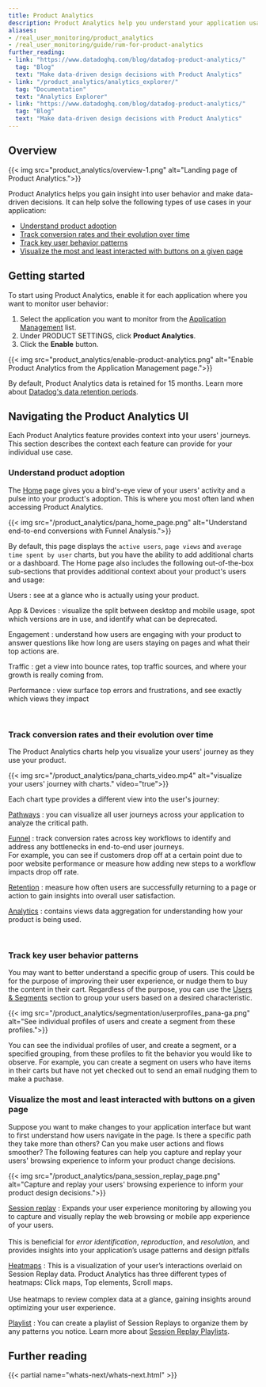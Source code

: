 ```yaml
---
title: Product Analytics
description: Product Analytics help you understand your application usage at a glance.
aliases:
- /real_user_monitoring/product_analytics
- /real_user_monitoring/guide/rum-for-product-analytics
further_reading:
- link: "https://www.datadoghq.com/blog/datadog-product-analytics/"
  tag: "Blog"
  text: "Make data-driven design decisions with Product Analytics"
- link: "/product_analytics/analytics_explorer/"
  tag: "Documentation"
  text: "Analytics Explorer"
- link: "https://www.datadoghq.com/blog/datadog-product-analytics/"
  tag: "Blog"
  text: "Make data-driven design decisions with Product Analytics"
---
```


## Overview

{{< img src="product_analytics/overview-1.png" alt="Landing page of Product Analytics.">}}

Product Analytics helps you gain insight into user behavior and make data-driven decisions. It can help solve the following types of use cases in your application:

- [Understand product adoption](#understand-product-adoption)
- [Track conversion rates and their evolution over time](#track-conversion-rates-and-their-evolution-over-time)
- [Track key user behavior patterns](#track-key-user-behavior-patterns)
- [Visualize the most and least interacted with buttons on a given page](#visualize-the-most-and-least-interacted-with-buttons-on-a-given-page)

## Getting started

To start using Product Analytics, enable it for each application where you want to monitor user behavior:

1. Select the application you want to monitor from the [Application Management][9] list.
2. Under PRODUCT SETTINGS, click **Product Analytics**.
3. Click the **Enable** button.

{{< img src="product_analytics/enable-product-analytics.png" alt="Enable Product Analytics from the Application Management page.">}}

By default, Product Analytics data is retained for 15 months. Learn more about [Datadog's data retention periods][1].

## Navigating the Product Analytics UI
Each Product Analytics feature provides context into your users' journeys. This section describes the context each feature can provide for your individual use case.

### Understand product adoption
The [Home][3] page gives you a bird's-eye view of your users' activity and a pulse into your product's adoption. This is where you most often land when accessing Product Analytics.

{{< img src="/product_analytics/pana_home_page.png" alt="Understand end-to-end conversions with Funnel Analysis.">}}

By default, this page displays the `active users`, `page views` and `average time spent by user` charts, but you have the ability to add additional charts or a dashboard. The Home page also includes the following out-of-the-box sub-sections that provides additional context about your product's users and usage:

Users
: see at a glance who is actually using your product.

App & Devices
: visualize the split between desktop and mobile usage, spot which versions are in use, and identify what can be deprecated.

Engagement
: understand how users are engaging with your product to answer questions like how long are users staying on pages and what their top actions are. 

Traffic
: get a view into bounce rates, top traffic sources, and where your growth is really coming from.

Performance
: view surface top errors and frustrations, and see exactly which views they impact

<br>


### Track conversion rates and their evolution over time
The Product Analytics charts help you visualize your users' journey as they use your product.

{{< img src="/product_analytics/pana_charts_video.mp4" alt="visualize your users' journey with charts." video="true">}}

Each chart type provides a different view into the user's journey:

[Pathways][5]
: you can visualize all user journeys across your application to analyze the critical path.

[Funnel][4]
: track conversion rates across key workflows to identify and address any bottlenecks in end-to-end user journeys. <br> For example, you can see if customers drop off at a certain point due to poor website performance or measure how adding new steps to a workflow impacts drop off rate.

[Retention][2]
:  measure how often users are successfully returning to a page or action to gain insights into overall user satisfaction.

[Analytics][13]
: contains views data aggregation for understanding how your product is being used.

<br>

### Track key user behavior patterns
You may want to better understand a specific group of users. This could be for the purpose of improving their user experience, or nudge them to buy the content in their cart. Regardless of the purpose, you can use the [Users & Segments][6] section to group your users based on a desired characteristic.

{{< img src="/product_analytics/segmentation/userprofiles_pana-ga.png" alt="See individual profiles of users and create a segment from these profiles.">}}

You can see the individual profiles of user, and create a segment, or a specified grouping, from these profiles to fit the behavior you would like to observe. For example, you can create a segment on users who have items in their carts but have not yet checked out to send an email nudging them to make a puchase. 


### Visualize the most and least interacted with buttons on a given page
Suppose you want to make changes to your application interface but want to first understand how users navigate in the page. Is there a specific path they take more than others? Can you make user actions and flows smoother? The following features can help you capture and replay your users' browsing experience to inform your product change decisions. 

{{< img src="/product_analytics/pana_session_replay_page.png" alt="Capture and replay your users' browsing experience to inform your product design decisions.">}}

[Session replay][11] 
: Expands your user experience monitoring by allowing you to capture and visually replay the web browsing or mobile app experience of your users. <br><br>This is beneficial for _error identification_, _reproduction_, and _resolution_, and provides insights into your application’s usage patterns and design pitfalls

[Heatmaps][10]
:  This is a visualization of your user’s interactions overlaid on Session Replay data. Product Analytics has three different types of heatmaps: Click maps, Top elements, Scroll maps. <br><br> Use heatmaps to review complex data at a glance, gaining insights around optimizing your user experience.

[Playlist][12]
: You can create a playlist of Session Replays to organize them by any patterns you notice. Learn more about [Session Replay Playlists][12].
<br>


## Further reading
{{< partial name="whats-next/whats-next.html" >}}

[1]: /data_security/data_retention_periods/
[2]: /product_analytics/charts/retention_analysis
[3]: https://app.datadoghq.com/product-analytics
[4]: /product_analytics/charts/funnel_analysis
[5]: /product_analytics/charts/pathways
[6]: /product_analytics/segmentation/
[8]: https://app.datadoghq.com/rum/
[9]: https://app.datadoghq.com/rum/list
[10]: /product_analytics/session_replay/heatmaps
[11]: /product_analytics/session_replay/
[12]: /product_analytics/session_replay/playlists
[13]: /product_analytics/charts/analytics_explorer

